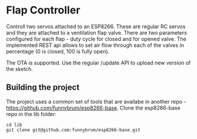 # Flap Controller

Controll two servos attached to an ESP8266. These are regular RC servos and they are attached to a ventilation flap valve. There are two parameters configured for each flap - duty cycle for closed and for opened valve. The implemented REST api allows to set air flow through each of the valves in percentage (0 is closed, 100 is fully open).

The OTA is supported. Use the regular /update API to upload new version of the sketch.

## Building the project

The project uses a common set of tools that are availabe in another repo - https://github.com/funnybrum/esp8266-base. Clone the esp8266-base repo in the lib folder:

```
cd lib
git clone git@github.com:funnybrum/esp8266-base.git
```